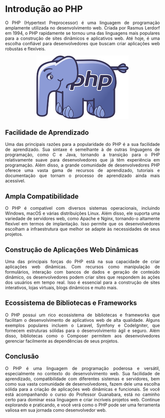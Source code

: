 # Introdução ao PHP
<p align="justify">O PHP (Hypertext Preprocessor) é uma linguagem de programação amplamente utilizada no desenvolvimento web. Criada por Rasmus Lerdorf em 1994, o PHP rapidamente se tornou uma das linguagens mais populares para a construção de sites dinâmicos e aplicativos web. Até hoje, é uma escolha confiável para desenvolvedores que buscam criar aplicações web robustas e flexíveis.
  <div align="center" style="">
  <img src="https://github.com/hochiminh1996/php/blob/master/Introdu%C3%A7%C3%A3o%20ao%20PHP/Modulo%2001/elephant.png" style="width:300px;">
  </div>
</p>

<h2>Facilidade de Aprendizado</h2>
<p align="justify">Uma das principais razões para a popularidade do PHP é a sua facilidade de aprendizado. Sua sintaxe é semelhante à de outras linguagens de programação, como C e Java, tornando a transição para o PHP relativamente suave para desenvolvedores que já têm experiência em programação. Além disso, a grande comunidade de desenvolvedores PHP oferece uma vasta gama de recursos de aprendizado, tutoriais e documentação que tornam o processo de aprendizado ainda mais acessível.
</p>

<h2>Ampla Compatibilidade</h2>
<p align="justify">O PHP é compatível com diversos sistemas operacionais, incluindo Windows, macOS e várias distribuições Linux. Além disso, ele suporta uma variedade de servidores web, como Apache e Nginx, tornando-o altamente flexível em termos de implantação. Isso permite que os desenvolvedores escolham a infraestrutura que melhor se adapte às necessidades de seus projetos.
</p>

<h2>Construção de Aplicações Web Dinâmicas</h2>
<p align="justify">Uma das principais forças do PHP está na sua capacidade de criar aplicações web dinâmicas. Com recursos como manipulação de formulários, interação com bancos de dados e geração de conteúdo dinâmico, os desenvolvedores podem criar sites que respondem às ações dos usuários em tempo real. Isso é essencial para a construção de sites interativos, lojas virtuais, blogs dinâmicos e muito mais.
</p>

<h2>Ecossistema de Bibliotecas e Frameworks</h2>
<p align="justify">O PHP possui um rico ecossistema de bibliotecas e frameworks que facilitam o desenvolvimento de aplicativos web de alta qualidade. Alguns exemplos populares incluem o Laravel, Symfony e CodeIgniter, que fornecem estruturas sólidas para o desenvolvimento ágil e seguro. Além disso, bibliotecas como o Composer permitem aos desenvolvedores gerenciar facilmente as dependências de seus projetos.
</p>

<h2>Conclusão</h2>
<p align="justify">O PHP é uma linguagem de programação poderosa e versátil, especialmente no contexto do desenvolvimento web. Sua facilidade de aprendizado, compatibilidade com diferentes sistemas e servidores, bem como sua vasta comunidade de desenvolvedores, fazem dele uma escolha sólida para a criação de aplicações web dinâmicas e funcionais. Se você está acompanhando o curso do Professor Guanabara, está no caminho certo para dominar essa linguagem e criar incríveis projetos web. Continue explorando e praticando, e você verá como o PHP pode ser uma ferramenta valiosa em sua jornada como desenvolvedor web.
</p>


